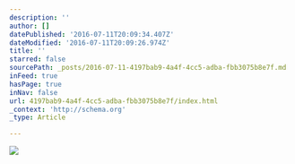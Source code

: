 ```yaml
---
description: ''
author: []
datePublished: '2016-07-11T20:09:34.407Z'
dateModified: '2016-07-11T20:09:26.974Z'
title: ''
starred: false
sourcePath: _posts/2016-07-11-4197bab9-4a4f-4cc5-adba-fbb3075b8e7f.md
inFeed: true
hasPage: true
inNav: false
url: 4197bab9-4a4f-4cc5-adba-fbb3075b8e7f/index.html
_context: 'http://schema.org'
_type: Article

---
```

![](https://the-grid-user-content.s3-us-west-2.amazonaws.com/7d409324-47f2-421f-a7ea-4b7edd505eb5.jpg)